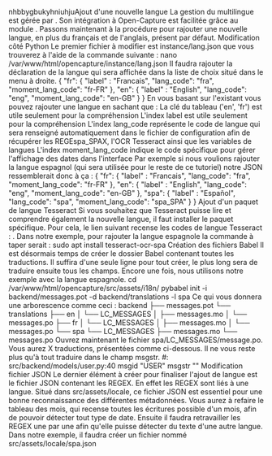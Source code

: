 nhbbygbukyhniuhjuAjout d'une nouvelle langue
La gestion du multilingue est gérée par . Son intégration à Open-Capture est facilitée grâce au module . Passons maintenant à la procédure pour rajouter une nouvelle langue, en plus du français et de l'anglais, présent par défaut.
Modification côté Python
Le premier fichier à modifier est instance/lang.json que vous trouverez à l'aide de la commande suivante : 
nano /var/www/html/opencapture/instance/lang.json
Il faudra rajouter la déclaration de la langue qui sera affichée dans la liste de choix situé dans le menu à droite. 
{
    "fr": {
        "label" : "Francais",
        "lang_code": "fra",
        "moment_lang_code": "fr-FR"
    },
    "en": {
        "label" : "English",
        "lang_code": "eng",
        "moment_lang_code": "en-GB"
    }
}
En vous basant sur l'existant vous pouvez rajouter une langue en sachant que :
La clé du tableau ('en', 'fr') est utile seulement pour la compréhension
L'index label est utile seulement pour la compréhension
L'index lang_code représente le code de langue qui sera renseigné automatiquement dans le fichier de configuration afin de récupérer les REGEspa_SPAX, l'OCR Tesseract ainsi que les variables de langues
L'index moment_lang_code indique le code spécifique pour gérer l'affichage des dates dans l'interface
Par exemple si nous voulions rajouter la langue espagnol (qui sera utilisée pour le reste de ce tutoriel) notre JSON ressemblerait donc à ça : 
{
    "fr": {
        "label" : "Francais",
        "lang_code": "fra",
        "moment_lang_code": "fr-FR"
    },
    "en": {
        "label" : "English",
        "lang_code": "eng",
        "moment_lang_code": "en-GB"
    },
    "spa": {
        "label" : "Español",
        "lang_code": "spa",
        "moment_lang_code": "spa_SPA"
    }
}
Ajout d'un paquet de langue Tesseract 
Si vous souhaitez que Tesseract puisse lire et comprendre également la nouvelle langue, il faut installer le paquet spécifique. Pour cela, le lien suivant recense les codes de langue Tesseract : . Dans notre exemple, pour rajouter la langue espagnole la commande à taper serait : 
sudo apt install tesseract-ocr-spa
Création des fichiers Babel
Il est désormais temps de créer le dossier Babel contenant toutes les traductions. Il suffira d'une seule ligne pour tout créer, le plus long sera de traduire ensuite tous les champs. Encore une fois, nous utilisons notre exemple avec la langue espagnole. 
cd /var/www/html/opencapture/src/assets/i18n/
pybabel init -i backend/messages.pot -d backend/translations -l spa
Ce qui vous donnera une arborescence comme ceci : 
backend
├── messages.pot
└── translations
    ├── en
    │   └── LC_MESSAGES
    │       ├── messages.mo
    │       └── messages.po
    ├── fr
    │   └── LC_MESSAGES
    │       ├── messages.mo
    │       └── messages.po
    └── spa
        └── LC_MESSAGES
            ├── messages.mo
            └── messages.po
Ouvrez maintenant le fichier spa/LC_MESSAGES/message.po. Vous aurez X traductions, présentées comme ci-dessous. Il ne vous reste plus qu'à tout traduire dans le champ msgstr.
#: src/backend/models/user.py:40
msgid "USER"
msgstr ""
Modification fichier JSON
Le dernier élément à créer pour finaliser l'ajout de langue est le fichier JSON contenant les REGEX. En effet les REGEX sont liés à une langue. Situé dans src/assets/locale, ce fichier JSON est essentiel pour une bonne reconnaissance des différentes métadonnées. Vous aurez à refaire le tableau des mois, qui recense toutes les écritures possible d'un mois, afin de pouvoir détecter tout type de date. Ensuite il faudra retravailler les REGEX une par une afin qu'elle puisse détecter du texte d'une autre langue. 
Dans notre exemple, il faudra créer un fichier nommé  src/assets/locale/spa.json
